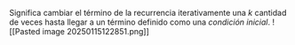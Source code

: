 Significa cambiar el término de la recurrencia iterativamente una $k$ cantidad de veces hasta llegar a un término definido como una *condición inicial*. 
![[Pasted image 20250115122851.png]]